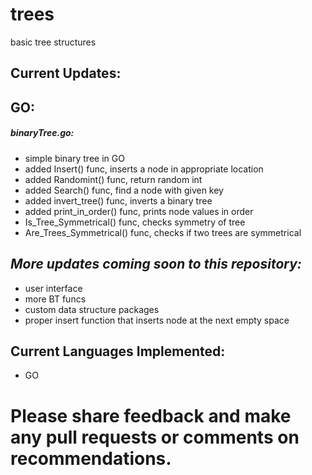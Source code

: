 # trees
basic tree structures
  
## Current Updates: 

## GO:
##### binaryTree.go:
* simple binary tree in GO
* added Insert() func, inserts a node in appropriate location
* added Randomint() func, return random int
* added Search() func, find a node with given key
* added invert_tree() func, inverts a binary tree
* added print_in_order() func, prints node values in order
* Is_Tree_Symmetrical() func, checks symmetry of tree
* Are_Trees_Symmetrical() func, checks if two trees are symmetrical
## ***More updates coming soon to this repository:*** ###  
* user interface
* more BT funcs
* custom data structure packages
* proper insert function that inserts node at the next empty space
## Current Languages Implemented:   
* GO

# Please share feedback and make any pull requests or comments on recommendations.
